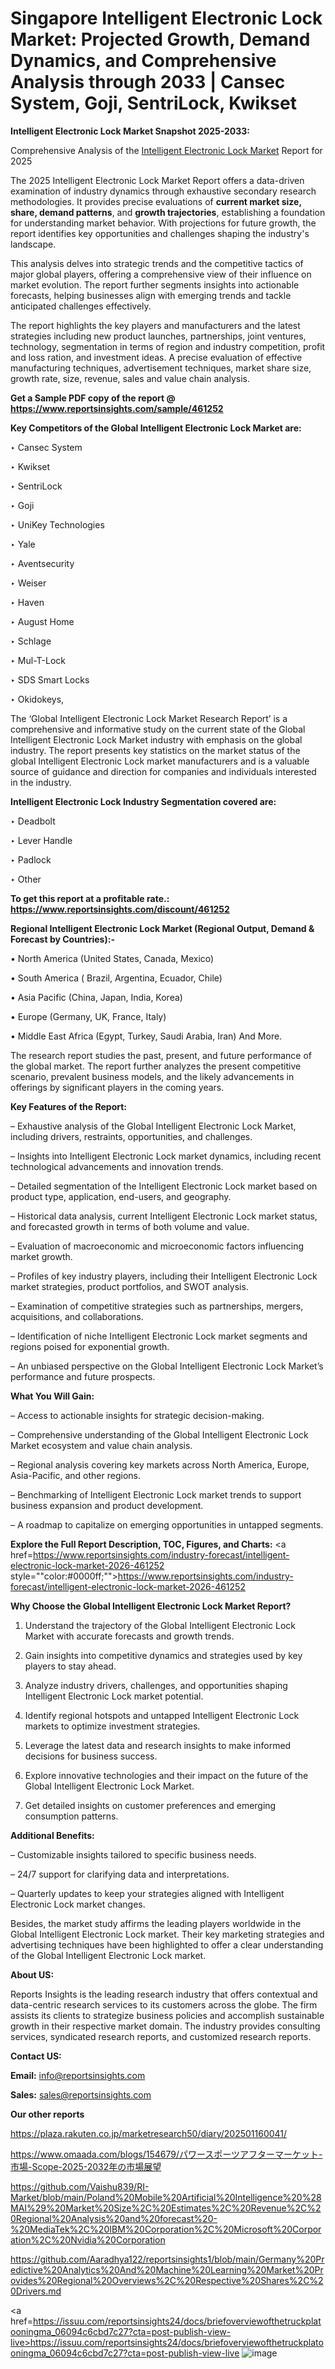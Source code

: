 # Singapore Intelligent Electronic Lock Market: Projected Growth, Demand Dynamics, and Comprehensive Analysis through 2033 | Cansec System, Goji, SentriLock, Kwikset

<strong>Intelligent Electronic Lock Market Snapshot 2025-2033:</strong>

Comprehensive Analysis of the <a href=https://www.reportsinsights.com/sample/461252>Intelligent Electronic Lock Market</a> Report for 2025

The 2025 Intelligent Electronic Lock Market Report offers a data-driven examination of industry dynamics through exhaustive secondary research methodologies. It provides precise evaluations of <strong>current market size, share, demand patterns</strong>, and <strong>growth trajectories</strong>, establishing a foundation for understanding market behavior. With projections for future growth, the report identifies key opportunities and challenges shaping the industry's landscape.

This analysis delves into strategic trends and the competitive tactics of major global players, offering a comprehensive view of their influence on market evolution. The report further segments insights into actionable forecasts, helping businesses align with emerging trends and tackle anticipated challenges effectively.

The report highlights the key players and manufacturers and the latest strategies including new product launches, partnerships, joint ventures, technology, segmentation in terms of region and industry competition, profit and loss ration, and investment ideas. A precise evaluation of effective manufacturing techniques, advertisement techniques, market share size, growth rate, size, revenue, sales and value chain analysis.

<strong>Get a Sample PDF copy of the report @ <a href=https://www.reportsinsights.com/sample/461252 style=color:#0000ff;>https://www.reportsinsights.com/sample/461252</a></strong>

<strong>Key Competitors of the Global Intelligent Electronic Lock Market are:</strong>

‣ Cansec System

‣ Kwikset

‣ SentriLock

‣ Goji

‣ UniKey Technologies

‣ Yale

‣ Aventsecurity

‣ Weiser

‣ Haven

‣ August Home

‣ Schlage

‣ Mul-T-Lock

‣ SDS Smart Locks

‣ Okidokeys,

The ‘Global Intelligent Electronic Lock Market Research Report’ is a comprehensive and informative study on the current state of the Global Intelligent Electronic Lock Market industry with emphasis on the global industry. The report presents key statistics on the market status of the global Intelligent Electronic Lock market manufacturers and is a valuable source of guidance and direction for companies and individuals interested in the industry.

<strong>Intelligent Electronic Lock Industry Segmentation covered are:</strong>

‣ Deadbolt

‣ Lever Handle

‣ Padlock

‣ Other

<strong>To get this report at a profitable rate.: <a href=https://www.reportsinsights.com/discount/461252 style=color:#0000ff;>https://www.reportsinsights.com/discount/461252</a></strong>

<strong>Regional Intelligent Electronic Lock Market (Regional Output, Demand &amp; Forecast by Countries):-</strong>

• North America (United States, Canada, Mexico)

• South America ( Brazil, Argentina, Ecuador, Chile)

• Asia Pacific (China, Japan, India, Korea)

• Europe (Germany, UK, France, Italy)

• Middle East Africa (Egypt, Turkey, Saudi Arabia, Iran) And More.

The research report studies the past, present, and future performance of the global market. The report further analyzes the present competitive scenario, prevalent business models, and the likely advancements in offerings by significant players in the coming years.

<strong>Key Features of the Report:</strong>

– Exhaustive analysis of the Global Intelligent Electronic Lock Market, including drivers, restraints, opportunities, and challenges.

– Insights into Intelligent Electronic Lock market dynamics, including recent technological advancements and innovation trends.

– Detailed segmentation of the Intelligent Electronic Lock market based on product type, application, end-users, and geography.

– Historical data analysis, current Intelligent Electronic Lock market status, and forecasted growth in terms of both volume and value.

– Evaluation of macroeconomic and microeconomic factors influencing market growth.

– Profiles of key industry players, including their Intelligent Electronic Lock market strategies, product portfolios, and SWOT analysis.

– Examination of competitive strategies such as partnerships, mergers, acquisitions, and collaborations.

– Identification of niche Intelligent Electronic Lock market segments and regions poised for exponential growth.

– An unbiased perspective on the Global Intelligent Electronic Lock Market’s performance and future prospects.

<strong>What You Will Gain:</strong>

– Access to actionable insights for strategic decision-making.

– Comprehensive understanding of the Global Intelligent Electronic Lock Market ecosystem and value chain analysis.

– Regional analysis covering key markets across North America, Europe, Asia-Pacific, and other regions.

– Benchmarking of Intelligent Electronic Lock market trends to support business expansion and product development.

– A roadmap to capitalize on emerging opportunities in untapped segments.

<strong>Explore the Full Report Description, TOC, Figures, and Charts:</strong>
<a href=https://www.reportsinsights.com/industry-forecast/intelligent-electronic-lock-market-2026-461252 style=""color:#0000ff;"">https://www.reportsinsights.com/industry-forecast/intelligent-electronic-lock-market-2026-461252</a>

<strong>Why Choose the Global Intelligent Electronic Lock Market Report?</strong>

1. Understand the trajectory of the Global Intelligent Electronic Lock Market with accurate forecasts and growth trends.

2. Gain insights into competitive dynamics and strategies used by key players to stay ahead.

3. Analyze industry drivers, challenges, and opportunities shaping Intelligent Electronic Lock market potential.

4. Identify regional hotspots and untapped Intelligent Electronic Lock markets to optimize investment strategies.

5. Leverage the latest data and research insights to make informed decisions for business success.

6. Explore innovative technologies and their impact on the future of the Global Intelligent Electronic Lock Market.

7. Get detailed insights on customer preferences and emerging consumption patterns.

<strong>Additional Benefits:</strong>

– Customizable insights tailored to specific business needs.

– 24/7 support for clarifying data and interpretations.

– Quarterly updates to keep your strategies aligned with Intelligent Electronic Lock market changes.

Besides, the market study affirms the leading players worldwide in the Global Intelligent Electronic Lock market. Their key marketing strategies and advertising techniques have been highlighted to offer a clear understanding of the Global Intelligent Electronic Lock market.

<strong><strong>About US</strong>:</strong>

Reports Insights is the leading research industry that offers contextual and data-centric research services to its customers across the globe. The firm assists its clients to strategize business policies and accomplish sustainable growth in their respective market domain. The industry provides consulting services, syndicated research reports, and customized research reports.

<strong>Contact US:</strong>

<p class=><b>Email:</b> <a href=mailto:info@reportsinsights.com>info@reportsinsights.com</a></p>
<p class=><b>Sales:</b> <a href=mailto:sales@reportsinsights.com>sales@reportsinsights.com</a></p>

<strong>Our other reports</strong>

<a href=https://plaza.rakuten.co.jp/marketresearch50/diary/202501160041/>https://plaza.rakuten.co.jp/marketresearch50/diary/202501160041/</a>

<a href=https://www.omaada.com/blogs/154679/パワースポーツアフターマーケット-市場-Scope-2025-2032年の市場展望>https://www.omaada.com/blogs/154679/パワースポーツアフターマーケット-市場-Scope-2025-2032年の市場展望</a>

<a href=https://github.com/Vaishu839/RI-Market/blob/main/Poland%20Mobile%20Artificial%20Intelligence%20%28MAI%29%20Market%20Size%2C%20Estimates%2C%20Revenue%2C%20Regional%20Analysis%20and%20forecast%20-%20MediaTek%2C%20IBM%20Corporation%2C%20Microsoft%20Corporation%2C%20Nvidia%20Corporation>https://github.com/Vaishu839/RI-Market/blob/main/Poland%20Mobile%20Artificial%20Intelligence%20%28MAI%29%20Market%20Size%2C%20Estimates%2C%20Revenue%2C%20Regional%20Analysis%20and%20forecast%20-%20MediaTek%2C%20IBM%20Corporation%2C%20Microsoft%20Corporation%2C%20Nvidia%20Corporation</a>

<a href=https://github.com/Aaradhya122/reportsinsights1/blob/main/Germany%20Predictive%20Analytics%20And%20Machine%20Learning%20Market%20Provides%20Regional%20Overviews%2C%20Respective%20Shares%2C%20Drivers.md>https://github.com/Aaradhya122/reportsinsights1/blob/main/Germany%20Predictive%20Analytics%20And%20Machine%20Learning%20Market%20Provides%20Regional%20Overviews%2C%20Respective%20Shares%2C%20Drivers.md</a>

<a href=https://issuu.com/reportsinsights24/docs/briefoverviewofthetruckplatooningma_06094c6cbd7c27?cta=post-publish-view-live>https://issuu.com/reportsinsights24/docs/briefoverviewofthetruckplatooningma_06094c6cbd7c27?cta=post-publish-view-live</a>
![image](https://github.com/user-attachments/assets/f7d76389-4f4d-4703-be01-758937d21d02)
